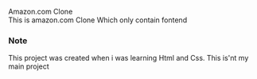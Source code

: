 Amazon.com Clone 
<br>
This is amazon.com Clone Which only contain fontend 
### Note
This project was created when i was learning Html and Css. This is'nt my main project 
